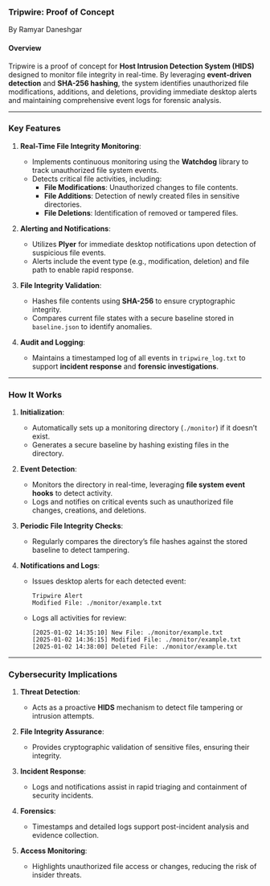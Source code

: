 ### Tripwire: Proof of Concept 

By Ramyar Daneshgar

#### **Overview**
Tripwire is a proof of concept for **Host Intrusion Detection System (HIDS)** designed to monitor file integrity in real-time. By leveraging **event-driven detection** and **SHA-256 hashing**, the system identifies unauthorized file modifications, additions, and deletions, providing immediate desktop alerts and maintaining comprehensive event logs for forensic analysis.

---

### **Key Features**
1. **Real-Time File Integrity Monitoring**:
   - Implements continuous monitoring using the **Watchdog** library to track unauthorized file system events.
   - Detects critical file activities, including:
     - **File Modifications**: Unauthorized changes to file contents.
     - **File Additions**: Detection of newly created files in sensitive directories.
     - **File Deletions**: Identification of removed or tampered files.

2. **Alerting and Notifications**:
   - Utilizes **Plyer** for immediate desktop notifications upon detection of suspicious file events.
   - Alerts include the event type (e.g., modification, deletion) and file path to enable rapid response.

3. **File Integrity Validation**:
   - Hashes file contents using **SHA-256** to ensure cryptographic integrity.
   - Compares current file states with a secure baseline stored in `baseline.json` to identify anomalies.

4. **Audit and Logging**:
   - Maintains a timestamped log of all events in `tripwire_log.txt` to support **incident response** and **forensic investigations**.

---

### **How It Works**
1. **Initialization**:
   - Automatically sets up a monitoring directory (`./monitor`) if it doesn’t exist.
   - Generates a secure baseline by hashing existing files in the directory.

2. **Event Detection**:
   - Monitors the directory in real-time, leveraging **file system event hooks** to detect activity.
   - Logs and notifies on critical events such as unauthorized file changes, creations, and deletions.

3. **Periodic File Integrity Checks**:
   - Regularly compares the directory’s file hashes against the stored baseline to detect tampering.

4. **Notifications and Logs**:
   - Issues desktop alerts for each detected event:
     ```
     Tripwire Alert
     Modified File: ./monitor/example.txt
     ```
   - Logs all activities for review:
     ```
     [2025-01-02 14:35:10] New File: ./monitor/example.txt
     [2025-01-02 14:36:15] Modified File: ./monitor/example.txt
     [2025-01-02 14:38:00] Deleted File: ./monitor/example.txt
     ```

---

### **Cybersecurity Implications**
1. **Threat Detection**:
   - Acts as a proactive **HIDS** mechanism to detect file tampering or intrusion attempts.

2. **File Integrity Assurance**:
   - Provides cryptographic validation of sensitive files, ensuring their integrity.

3. **Incident Response**:
   - Logs and notifications assist in rapid triaging and containment of security incidents.

4. **Forensics**:
   - Timestamps and detailed logs support post-incident analysis and evidence collection.

5. **Access Monitoring**:
   - Highlights unauthorized file access or changes, reducing the risk of insider threats.
